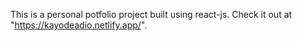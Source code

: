 This is a personal potfolio project built using react-js.
Check it out at "https://kayodeadio.netlify.app/".
